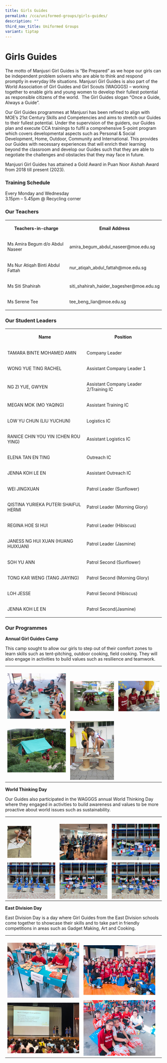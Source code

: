 ```yaml
---
title: Girls Guides
permalink: /cca/uniformed-groups/girls-guides/
description: ""
third_nav_title: Uniformed Groups
variant: tiptap
---
```

<h1><strong>Girls Guides</strong></h1>
<p>The motto of&nbsp;Manjusri Girl Guides is “Be Prepared” as we hope our
girls can be independent problem solvers who are able to think and respond
promptly in everyday life situations. Manjusri Girl Guides is also part
of the World Association of Girl Guides and Girl Scouts (WAGGGS) – working
together to enable girls and young women to develop their fullest potential
as responsible citizens of the world.&nbsp; The Girl Guides slogan “Once
a Guide, Always a Guide”.&nbsp;</p>
<p>Our Girl Guides programmes at Manjusri has been refined to align with
MOE’s 21st&nbsp;Century Skills and Competencies and aims to stretch our
Guides to their fullest potential. Under the supervision of the guiders,
our Guides plan and execute CCA trainings to fulfil a comprehensive 5-point
program which covers developmental aspects such as Personal &amp; Social
Development, Home, Outdoor, Community and International. This provides
our Guides with necessary experiences that will enrich their learning beyond
the classroom and develop our Guides such that they are able to negotiate
the challenges and obstacles that they may face in future.</p>
<p>Manjusri Girl Guides has attained a Gold Award in Puan Noor Aishah Award
from 2018 till present (2023).&nbsp;</p>
<h3><strong>Training Schedule</strong></h3>
<p>Every Monday and Wednesday
<br>3.15pm – 5.45pm @ Recycling corner</p>
<h3><strong>Our Teachers</strong></h3>
<table style="minWidth: 50px">
<colgroup>
<col>
<col>
</colgroup>
<tbody>
<tr>
<th rowspan="1" colspan="1">
<p>Teachers-in-charge</p>
</th>
<th rowspan="1" colspan="1">
<p>Email Address</p>
</th>
</tr>
<tr>
<td rowspan="1" colspan="1">
<p>Ms Amira Begum d/o Abdul Naseer</p>
</td>
<td rowspan="1" colspan="1">
<p>amira_begum_abdul_naseer@moe.edu.sg</p>
</td>
</tr>
<tr>
<td rowspan="1" colspan="1">
<p>Ms Nur Atiqah Binti Abdul Fattah</p>
</td>
<td rowspan="1" colspan="1">
<p>nur_atiqah_abdul_fattah@moe.edu.sg</p>
</td>
</tr>
<tr>
<td rowspan="1" colspan="1">
<p>Ms Siti Shahirah</p>
</td>
<td rowspan="1" colspan="1">
<p>siti_shahirah_haider_bagesher@moe.edu.sg</p>
</td>
</tr>
<tr>
<td rowspan="1" colspan="1">
<p>Ms Serene Tee</p>
</td>
<td rowspan="1" colspan="1">
<p>tee_beng_lian@moe.edu.sg</p>
</td>
</tr>
</tbody>
</table>
<h3><strong>Our Student Leaders</strong></h3>
<table style="minWidth: 50px">
<colgroup>
<col>
<col>
</colgroup>
<tbody>
<tr>
<th rowspan="1" colspan="1">
<p>Name</p>
</th>
<th rowspan="1" colspan="1">
<p>Position</p>
</th>
</tr>
<tr>
<td rowspan="1" colspan="1">
<p>TAMARA BINTE MOHAMED AMIN</p>
</td>
<td rowspan="1" colspan="1">
<p>Company Leader</p>
</td>
</tr>
<tr>
<td rowspan="1" colspan="1">
<p>WONG YUE TING RACHEL</p>
</td>
<td rowspan="1" colspan="1">
<p>Assistant Company Leader 1</p>
</td>
</tr>
<tr>
<td rowspan="1" colspan="1">
<p>NG ZI YUE, GWYEN</p>
</td>
<td rowspan="1" colspan="1">
<p>Assistant Company Leader 2/Training IC</p>
</td>
</tr>
<tr>
<td rowspan="1" colspan="1">
<p>MEGAN MOK (MO YAQING)</p>
</td>
<td rowspan="1" colspan="1">
<p>Assistant Training IC</p>
</td>
</tr>
<tr>
<td rowspan="1" colspan="1">
<p>LOW YU CHUN (LIU YUCHUN)</p>
</td>
<td rowspan="1" colspan="1">
<p>Logistics IC</p>
</td>
</tr>
<tr>
<td rowspan="1" colspan="1">
<p>RANICE CHIN YOU YIN (CHEN ROU YING)</p>
</td>
<td rowspan="1" colspan="1">
<p>Assistant Logistics IC</p>
</td>
</tr>
<tr>
<td rowspan="1" colspan="1">
<p>ELENA TAN EN TING</p>
</td>
<td rowspan="1" colspan="1">
<p>Outreach IC</p>
</td>
</tr>
<tr>
<td rowspan="1" colspan="1">
<p>JENNA KOH LE EN</p>
</td>
<td rowspan="1" colspan="1">
<p>Assistant Outreach IC</p>
</td>
</tr>
<tr>
<td rowspan="1" colspan="1">
<p>WEI JINGXUAN</p>
</td>
<td rowspan="1" colspan="1">
<p>Patrol Leader (Sunflower)</p>
</td>
</tr>
<tr>
<td rowspan="1" colspan="1">
<p>QISTINA YURIEKA PUTERI SHAIFUL HERMI</p>
</td>
<td rowspan="1" colspan="1">
<p>Patrol Leader (Morning Glory)</p>
</td>
</tr>
<tr>
<td rowspan="1" colspan="1">
<p>REGINA HOE SI HUI</p>
</td>
<td rowspan="1" colspan="1">
<p>Patrol Leader (Hibiscus)</p>
</td>
</tr>
<tr>
<td rowspan="1" colspan="1">
<p>JANESS NG HUI XUAN (HUANG HUIXUAN)</p>
</td>
<td rowspan="1" colspan="1">
<p>Patrol Leader (Jasmine)</p>
</td>
</tr>
<tr>
<td rowspan="1" colspan="1">
<p>SOH YU ANN</p>
</td>
<td rowspan="1" colspan="1">
<p>Patrol Second (Sunflower)</p>
</td>
</tr>
<tr>
<td rowspan="1" colspan="1">
<p>TONG KAR WENG (TANG JIAYING)</p>
</td>
<td rowspan="1" colspan="1">
<p>Patrol Second (Morning Glory)</p>
</td>
</tr>
<tr>
<td rowspan="1" colspan="1">
<p>LOH JESSE</p>
</td>
<td rowspan="1" colspan="1">
<p>Patrol Second (Hibiscus)</p>
</td>
</tr>
<tr>
<td rowspan="1" colspan="1">
<p>JENNA KOH LE EN</p>
</td>
<td rowspan="1" colspan="1">
<p>Patrol Second(Jasmine)</p>
</td>
</tr>
</tbody>
</table>
<h3><strong>Our Programmes</strong></h3>
<p><strong>Annual Girl Guides Camp</strong>
</p>
<p>This camp sought to allow our girls to step out of their comfort zones
to learn skills such as tent-pitching, outdoor cooking, field cooking.
They will also engage in activities to build values such as resilience
and teamwork.</p>
<table style="minWidth: 75px">
<colgroup>
<col>
<col>
<col>
</colgroup>
<tbody>
<tr>
<th rowspan="1" colspan="1">
<p></p>
</th>
<th rowspan="1" colspan="1">
<p></p>
</th>
<th rowspan="1" colspan="1">
<p></p>
</th>
</tr>
<tr>
<td rowspan="1" colspan="1">
<div class="isomer-image-wrapper">
<img style="width: 100%" height="auto" width="100%" alt="" src="/images/Cca/Girls%20Guides/gg6.png">
</div>
</td>
<td rowspan="1" colspan="1">
<div class="isomer-image-wrapper">
<img style="width: 100%" height="auto" width="100%" alt="" src="/images/Cca/Girls%20Guides/gg4.png">
</div>
</td>
<td rowspan="1" colspan="1">
<div class="isomer-image-wrapper">
<img style="width: 100%" height="auto" width="100%" alt="" src="/images/Cca/Girls%20Guides/gg5.png">
</div>
</td>
</tr>
<tr>
<td rowspan="1" colspan="1">
<div class="isomer-image-wrapper">
<img style="width: 100%" height="auto" width="100%" alt="" src="/images/Cca/Girls%20Guides/Girl%20Guides.jpg">
</div>
</td>
<td rowspan="1" colspan="1">
<div class="isomer-image-wrapper">
<img style="width: 100%" height="auto" width="100%" alt="" src="/images/Cca/Girls%20Guides/gg3.jpg">
</div>
</td>
<td rowspan="1" colspan="1">
<p></p>
</td>
</tr>
</tbody>
</table>
<p><strong>World Thinking Day</strong>
</p>
<p>Our Guides also participated in the WAGGGS annual World Thinking Day where
they engaged in activities to build awareness and values to be more proactive
about world issues such as sustainability.</p>
<table style="minWidth: 75px">
<colgroup>
<col>
<col>
<col>
</colgroup>
<tbody>
<tr>
<th rowspan="1" colspan="1">
<p></p>
</th>
<th rowspan="1" colspan="1">
<p></p>
</th>
<th rowspan="1" colspan="1">
<p></p>
</th>
</tr>
<tr>
<td rowspan="1" colspan="1">
<div class="isomer-image-wrapper">
<img style="width:50%" height="auto" width="100%" src="/images/Cca/Girls%20Guides/GG%20World1.jpeg">
</div>
</td>
<td rowspan="1" colspan="1">
<div class="isomer-image-wrapper">
<img style="width: 100%" height="auto" width="100%" alt="" src="/images/Cca/Girls%20Guides/GG%20World2.jpeg">
</div>
</td>
<td rowspan="1" colspan="1">
<div class="isomer-image-wrapper">
<img style="width: 100%" height="auto" width="100%" alt="" src="/images/Cca/Girls%20Guides/GG%20World6.jpeg">
</div>
</td>
</tr>
<tr>
<td rowspan="1" colspan="1">
<div class="isomer-image-wrapper">
<img style="width: 100%" height="auto" width="100%" alt="" src="/images/Cca/Girls%20Guides/GG%20World3.jpeg">
</div>
</td>
<td rowspan="1" colspan="1">
<div class="isomer-image-wrapper">
<img style="width: 100%" height="auto" width="100%" alt="" src="/images/Cca/Girls%20Guides/GG%20World4.jpeg">
</div>
</td>
<td rowspan="1" colspan="1">
<div class="isomer-image-wrapper">
<img style="width: 100%" height="auto" width="100%" alt="" src="/images/Cca/Girls%20Guides/GG%20World5.jpeg">
</div>
</td>
</tr>
</tbody>
</table>
<p><strong>East Division Day</strong>
</p>
<p>East Division Day is a day where Girl Guides from the East Division schools
come together to showcase their skills and to take part in friendly competitions
in areas such as Gadget Making, Art and Cooking.</p>
<table style="minWidth: 75px">
<colgroup>
<col>
<col>
<col>
</colgroup>
<tbody>
<tr>
<th rowspan="1" colspan="1">
<p></p>
</th>
<th rowspan="1" colspan="1">
<p></p>
</th>
<th rowspan="1" colspan="1">
<p></p>
</th>
</tr>
<tr>
<td rowspan="1" colspan="1">
<div class="isomer-image-wrapper">
<img style="width: 100%" height="auto" width="100%" alt="" src="/images/Cca/Girls%20Guides/gg12.png">
</div>
</td>
<td rowspan="1" colspan="1">
<div class="isomer-image-wrapper">
<img style="width: 100%" height="auto" width="100%" alt="" src="/images/Cca/Girls%20Guides/gg13.png">
</div>
</td>
<td rowspan="1" colspan="1">
<p></p>
</td>
</tr>
<tr>
<td rowspan="1" colspan="1">
<div class="isomer-image-wrapper">
<img style="width: 100%" height="auto" width="100%" alt="" src="/images/Cca/Girls%20Guides/gg16.png">
</div>
</td>
<td rowspan="1" colspan="1">
<div class="isomer-image-wrapper">
<img style="width: 100%" height="auto" width="100%" alt="" src="/images/Cca/Girls%20Guides/gg17.png">
</div>
</td>
<td rowspan="1" colspan="1">
<p></p>
</td>
</tr>
</tbody>
</table>
<p></p>